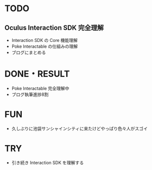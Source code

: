# TODO

## Oculus Interaction SDK 完全理解

- Interaction SDK の Core 機能理解
- Poke Interactable の仕組みの理解
- ブログにまとめる

# DONE・RESULT

- Poke Interactable 完全理解中
- ブログ執筆進捗8割

# FUN 

- 久しぶりに池袋サンシャインシティに来たけどやっぱり色々人がスゴイ

# TRY

- 引き続き Interaction SDK を理解する
